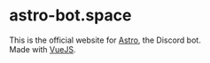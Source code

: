 # astro-bot.space
This is the official website for [Astro](https://github.com/Giuliopime/Astro), the Discord bot.  
Made with [VueJS](https://vuejs.org).
